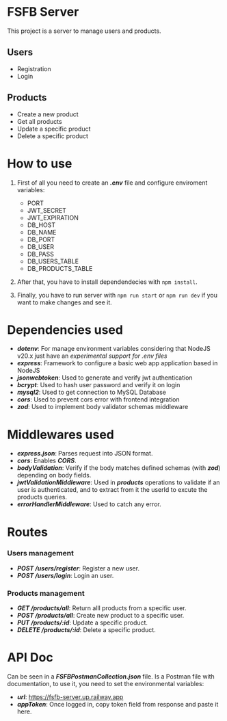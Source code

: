 # FSFB Server

This project is a server to manage users and products.

## Users

- Registration
- Login

## Products

- Create a new product
- Get all products
- Update a specific product
- Delete a specific product

# How to use

1. First of all you need to create an **_.env_** file and configure enviroment variables:

   - PORT
   - JWT_SECRET
   - JWT_EXPIRATION
   - DB_HOST
   - DB_NAME
   - DB_PORT
   - DB_USER
   - DB_PASS
   - DB_USERS_TABLE
   - DB_PRODUCTS_TABLE

2. After that, you have to install dependendecies with `npm install`.

3. Finally, you have to run server with `npm run start` or `npm run dev` if you want to make changes and see it.

# Dependencies used

- **_dotenv_**: For manage environment variables considering that NodeJS v20.x just have an _experimental support for .env files_
- **_express_**: Framework to configure a basic web app application based in NodeJS
- **_jsonwebtoken_**: Used to generate and verify jwt authentication
- **_bcrypt_**: Used to hash user password and verify it on login
- **_mysql2_**: Used to get connection to MySQL Database
- **_cors_**: Used to prevent cors error with frontend integration
- **_zod_**: Used to implement body validator schemas middleware

# Middlewares used

- **_express.json_**: Parses request into JSON format.
- **_cors_**: Enables **_CORS_**.
- **_bodyValidation_**: Verify if the body matches defined schemas (with **_zod_**) depending on body fields.
- **_jwtValidationMiddleware_**: Used in **_products_** operations to validate if an user is authenticated, and to extract from it the userId to excute the products queries.
- **_errorHandlerMiddleware_**: Used to catch any error.

# Routes

### Users management

- **_POST /users/register_**: Register a new user.
- **_POST /users/login_**: Login an user.

### Products management

- **_GET /products/all_**: Return alll products from a specific user.
- **_POST /products/all_**: Create new product to a specific user.
- **_PUT /products/:id_**: Update a specific product.
- **_DELETE /products/:id_**: Delete a specific product.

# API Doc

Can be seen in a **_FSFBPostmanCollection.json_** file.
Is a Postman file with documentation, to use it, you need to set the environmental variables:

- **_url_**: https://fsfb-server.up.railway.app
- **_appToken_**: Once logged in, copy token field from response and paste it here.
